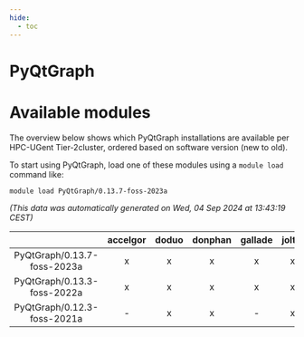 ```yaml
---
hide:
  - toc
---
```


PyQtGraph
=========

# Available modules


The overview below shows which PyQtGraph installations are available per HPC-UGent Tier-2cluster, ordered based on software version (new to old).

To start using PyQtGraph, load one of these modules using a `module load` command like:

```shell
module load PyQtGraph/0.13.7-foss-2023a
```

*(This data was automatically generated on Wed, 04 Sep 2024 at 13:43:19 CEST)*  

| |accelgor|doduo|donphan|gallade|joltik|shinx|skitty|
| :---: | :---: | :---: | :---: | :---: | :---: | :---: | :---: |
|PyQtGraph/0.13.7-foss-2023a|x|x|x|x|x|x|x|
|PyQtGraph/0.13.3-foss-2022a|x|x|x|x|x|-|x|
|PyQtGraph/0.12.3-foss-2021a|-|x|x|-|x|-|x|
